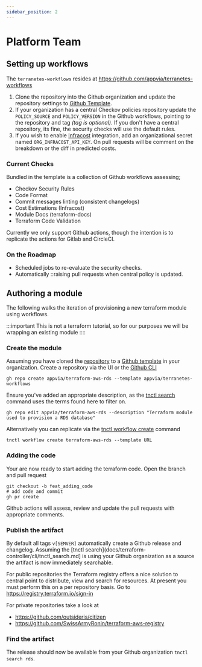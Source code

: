 ```yaml
---
sidebar_position: 2
---
```


# Platform Team

## Setting up workflows

The `terranetes-workflows` resides at https://github.com/appvia/terranetes-workflows

1. Clone the repository into the Github organization and update the repository settings to [Github Template](https://docs.github.com/en/repositories/creating-and-managing-repositories/creating-a-new-repository).
2. If your organization has a central Checkov policies repository update the `POLICY_SOURCE` and `POLICY_VERSION` in the Github workflows, pointing to the repository and tag _(tag is optional)_. If you don't have a central repository, its fine, the security checks will use the default rules.
3. If you wish to enable [Infracost](https://www.infracost.io/) integration, add an organizational secret named `ORG_INFRACOST_API_KEY`. On pull requests will be comment on the breakdown or the diff in predicted costs.

### Current Checks

Bundled in the template is a collection of Github workflows assessing;

* Checkov Security Rules
* Code Format
* Commit messages linting (consistent changelogs)
* Cost Estimations (Infracost)
* Module Docs (terraform-docs)
* Terraform Code Validation

Currently we only support Github actions, though the intention is to replicate the actions for Gitlab and CircleCI.

### On the Roadmap

- Scheduled jobs to re-evaluate the security checks.
- Automatically ::raising pull requests when central policy is updated.

## Authoring a module

The following walks the iteration of provisioning a new terraform module using workflows.

:::important
This is not a terraform tutorial, so for our purposes we will be wrapping an existing module
::::

### Create the module

Assuming you have cloned the [repository](https://github.com/appvia/terranetes-workflows) to a [Github template](https://docs.github.com/en/repositories/creating-and-managing-repositories/creating-a-template-repository) in your organization. Create a repository via the UI or the [Github CLI](https://github.com/cli/cli)

```shell
gh repo create appvia/terraform-aws-rds --template appvia/terranetes-workflows
```

Ensure you've added an appropriate description, as the [tnctl search](/terraform-controller/cli/tnctl_search) command uses the terms found here to filter on.

```shell
gh repo edit appvia/terraform-aws-rds --description "Terraform module used to provision a RDS database"
```

Alternatively you can replicate via the [tnctl workflow create](/terraform-controller/cli/tnctl_workflow_create) command

```shell
tnctl workflow create terraform-aws-rds --template URL
```

### Adding the code

Your are now ready to start adding the terraform code. Open the branch and pull request

```shell
git checkout -b feat_adding_code
# add code and commit
gh pr create
```

Github actions will assess, review and update the pull requests with appropriate comments.

### Publish the artifact

By default all tags `v[SEMVER]` automatically create a Github release and changelog. Assuming the [tnctl search](docs/terraform-controller/cli/tnctl_search.md] is using your Github organization as a source the artifact is now immediately searchable.

For public repositories the Terraform registry offers a nice solution to central point to distribute, view and search for resources. At present you must perform this on a per repository basis. Go to https://registry.terraform.io/sign-in

For private repositories take a look at

- https://github.com/outsideris/citizen
- https://github.com/SwissArmyRonin/terraform-aws-registry

### Find the artifact

The release should now be available from your Github organization `tnctl search rds`.
